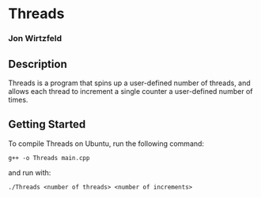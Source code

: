# Threads 
### Jon Wirtzfeld

## Description 
Threads is a program that spins up a user-defined number of threads, and allows each thread to increment a single counter a user-defined number of times.

## Getting Started
To compile Threads on Ubuntu, run the following command:

`g++ -o Threads main.cpp`

and run with:

`./Threads <number of threads> <number of increments>`
